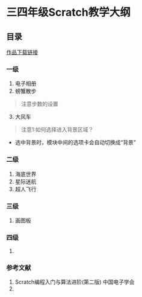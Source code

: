 # 三四年级Scratch教学大纲

## 目录

[作品下载链接](https://github.com/Gailsunset/xtwgyxx_AICourse/tree/main/01_%E4%B8%89%E5%9B%9B%E5%B9%B4%E7%BA%A7/01_%E4%BD%9C%E5%93%81)

### 一级
1. 电子相册
2. 螃蟹散步
> 注意步数的设置

3. 大风车 
> 注意1:如何选择进入背景区域？
* 选中背景时，模块中间的选项卡会自动切换成“背景”

### 二级
1. 海底世界
2. 星际迷航
3. 超人飞行


### 三级
1. 画图板


### 四级
1. 



### 参考文献
1. Scratch编程入门与算法进阶(第二版) 中国电子学会
2. 